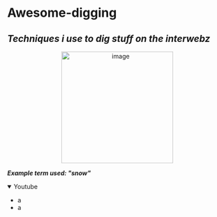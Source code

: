 # Awesome-digging
## *Techniques i use to dig stuff on the interwebz*
<p align="center">
  <img src="https://pbs.twimg.com/media/FV4NHaHWIAIBWYy?format=jpg&name=small" width="256" title="image">
</p>

***Example term used: "snow"***

<details open>
    <summary>Youtube</summary>
    <ul>
        <li>a</li>
        <li>a</li>
    </ul>
</details>

